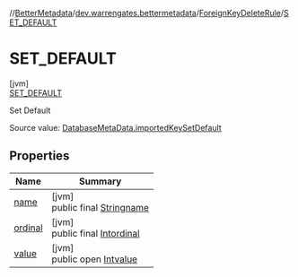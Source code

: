 //[BetterMetadata](../../../../index.md)/[dev.warrengates.bettermetadata](../../index.md)/[ForeignKeyDeleteRule](../index.md)/[SET_DEFAULT](index.md)

# SET_DEFAULT

[jvm]\
[SET_DEFAULT](index.md)

Set Default

Source value: [DatabaseMetaData.importedKeySetDefault](https://docs.oracle.com/javase/8/docs/api/java/sql/DatabaseMetaData.html#importedKeySetDefault--)

## Properties

| Name | Summary |
|---|---|
| [name](../../-version-column-type/-i-s_-p-s-e-u-d-o_-c-o-l-u-m-n/index.md#-372974862%2FProperties%2F-1216412040) | [jvm]<br>public final [String](https://kotlinlang.org/api/latest/jvm/stdlib/kotlin/-string/index.html)[name](../../-version-column-type/-i-s_-p-s-e-u-d-o_-c-o-l-u-m-n/index.md#-372974862%2FProperties%2F-1216412040) |
| [ordinal](../../-version-column-type/-i-s_-p-s-e-u-d-o_-c-o-l-u-m-n/index.md#-739389684%2FProperties%2F-1216412040) | [jvm]<br>public final [Int](https://kotlinlang.org/api/latest/jvm/stdlib/kotlin/-int/index.html)[ordinal](../../-version-column-type/-i-s_-p-s-e-u-d-o_-c-o-l-u-m-n/index.md#-739389684%2FProperties%2F-1216412040) |
| [value](../-n-o_-a-c-t-i-o-n/index.md#-792179509%2FProperties%2F-1216412040) | [jvm]<br>public open [Int](https://kotlinlang.org/api/latest/jvm/stdlib/kotlin/-int/index.html)[value](../-n-o_-a-c-t-i-o-n/index.md#-792179509%2FProperties%2F-1216412040) |
